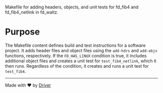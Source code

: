 <!--------------------------------------------------------------------------------->
<!-- IMPORTANT: This file is auto-generated by Driver (https://driver.ai). -------->
<!-- Manual edits may be overwritten on future commits. --------------------------->
<!--------------------------------------------------------------------------------->

Makefile for adding headers, objects, and unit tests for fd_fib4 and fd_fib4_netlink in fd_waltz.

# Purpose
The Makefile content defines build and test instructions for a software project. It adds header files and object files using the `add-hdrs` and `add-objs` functions, respectively. If the `FD_HAS_LINUX` condition is true, it includes additional object files and creates a unit test for `test_fib4_netlink`, which it then runs. Regardless of the condition, it creates and runs a unit test for `test_fib4`.

---
Made with ❤️ by [Driver](https://www.driver.ai/)